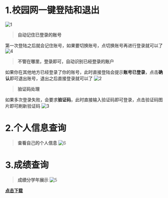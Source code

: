 # 1.校园网一键登陆和退出
![1](https://github.com/huanjinzi/CampusMVP/blob/develop/picture/1.png)

> **自动记住已登录的账号**

 第一次登陆之后就会记住账号，如果要切换账号，点切换账号再进行登录就可以了
 ![4](https://github.com/huanjinzi/CampusMVP/blob/develop/picture/4.png)

> **不管在哪里，登录即可，自动识别已经登录的账户**

如果你在其他地方已经登录了你的账号，此时直接登陆会提示**账号已登录**，点击**确认**即可退出账号，退出之后直接登录就可以了
![2](https://github.com/huanjinzi/CampusMVP/blob/develop/picture/2.png)

> **验证码处理**

如果多次登录失败，会要求**验证码**，此时直接输入验证码即可登录，点击验证码图片即可刷新验证码
![3](https://github.com/huanjinzi/CampusMVP/blob/develop/picture/3.png)

# 2.个人信息查询

> **查看自己的个人信息**
![6](https://github.com/huanjinzi/CampusMVP/blob/develop/picture/6.png)


# 3.成绩查询

> **成绩分学年展示**
![5](https://github.com/huanjinzi/CampusMVP/blob/develop/picture/5.png)


 [**点击下载**](https://github.com/huanjinzi/CampusMVP/blob/develop/apk/app-release.apk)



